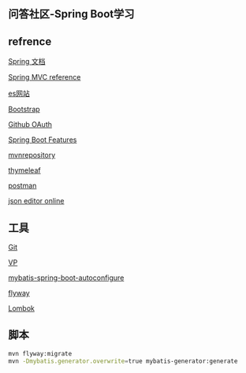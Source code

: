 ## 问答社区-Spring Boot学习

## refrence

[Spring 文档](https://spring.io/guides)

[Spring MVC reference](https://docs.spring.io/spring/docs/5.2.3.RELEASE/spring-framework-reference/web.html#spring-web)

[es网站](https://elasticsearch.cn/explore)

[Bootstrap](https://v3.bootcss.com/)

[Github OAuth](https://developer.github.com/apps/building-oauth-apps/creating-an-oauth-app/)

[Spring Boot Features](https://docs.spring.io/spring-boot/docs/2.2.2.RELEASE/reference/html/spring-boot-features.html#boot-features-sql)

[mvnrepository](https://mvnrepository.com/)

[thymeleaf](https://www.thymeleaf.org/doc/tutorials/3.0/usingthymeleaf.html)

[postman]( https://chrome.google.com/webstore/search/postman?utm_source=chrome-ntp-icon )

[json editor online](http://jsoneditoronline.org/)

## 工具

[Git](https://git-scm.com/download)

[VP](https://www.visual-paradigm.com)

[mybatis-spring-boot-autoconfigure](https://mybatis.org/spring-boot-starter/mybatis-spring-boot-autoconfigure/)

[flyway](https://flywaydb.org/getstarted/firststeps/maven)

[Lombok](https://projectlombok.org/)



## 脚本

```bash
mvn flyway:migrate
mvn -Dmybatis.generator.overwrite=true mybatis-generator:generate
```
